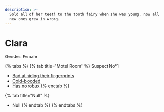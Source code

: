 ```yaml
---
description: >-
  Sold all of her teeth to the tooth fairy when she was young. now all of her
  new ones grew in wrong.
---
```


# Clara

Gender: Female

{% tabs %}
{% tab title="Motel Room" %}
Suspect No°1

* [Bad at hiding their fingerprints](../../Clues/Badathidingtheirfingerprints.md)
* [Cold-blooded](../../Clues/Cold-blooded.md)
* [Has no robux](../../Clues/Hasnorobux.md)
{% endtab %}

{% tab title="Null" %}
* Null
{% endtab %}
{% endtabs %}
